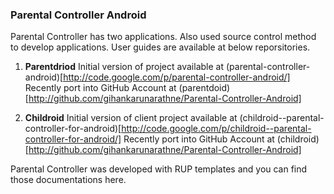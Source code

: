 ### Parental Controller Android

Parental Controller has two applications. Also used source control method to develop applications.
User guides are available at below reporsitories.

1. **Parentdriod**
   Initial version of project available at (parental-controller-android)[http://code.google.com/p/parental-controller-android/]
   Recently port into GitHub Account at (parentdoid)[http://github.com/gihankarunarathne/Parental-Controller-Android]
   
2. **Childroid**
   Initial version of client project available at (childroid--parental-controller-for-android)[http://code.google.com/p/childroid--parental-controller-for-android/]
   Recently port into GitHub Account at (childroid)[http://github.com/gihankarunarathne/Parental-Controller-Android]

Parental Controller was developed with RUP templates and you can find those documentations here.
